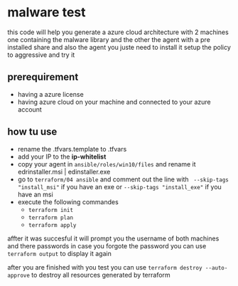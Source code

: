 # malware test

this code will help you generate a azure cloud architecture with 2 machines one containing the malware library and the other the agent with a pre installed share and also the agent
you juste need to install it setup the policy to aggressive and try it

## prerequirement

- having a azure license
- having azure cloud on your machine and connected to your azure account

## how tu use

- rename the .tfvars.template to .tfvars
- add your IP to the **ip-whitelist**
- copy your agent in `ansible/roles/win10/files` and rename it edrinstaller.msi | edinstaller.exe
- go to `terraform/04 ansible` and comment out the line with ` --skip-tags "install_msi"` if you have an exe or `--skip-tags "install_exe"` if you have an msi
- execute the following commandes
    - `terraform init`
    - `terraform plan`
    - `terraform apply`

affter it was succesful it will prompt you the username of both machines and there passwords 
in case you forgote the password you can use `terraform output` to display it again


after you are finished with you test you can use `terraform destroy --auto-approve` to destroy all resources generated by terraform